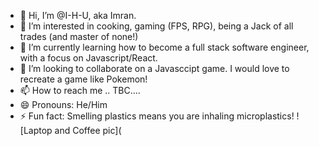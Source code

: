 - 👋 Hi, I’m @I-H-U, aka Imran.
- 👀 I’m interested in cooking, gaming (FPS, RPG), being a Jack of all trades (and master of none!)
- 🌱 I’m currently learning how to become a full stack software engineer, with a focus on Javascript/React.
- 💞️ I’m looking to collaborate on a Javasccipt game. I would love to recreate a game like Pokemon!
- 📫 How to reach me .. TBC....
- 😄 Pronouns: He/Him
- ⚡ Fun fact: Smelling plastics means you are inhaling microplastics!
![Laptop and Coffee pic](

<!---
I-H-U/I-H-U is a ✨ special ✨ repository because its `README.md` (this file) appears on your GitHub profile.
You can click the Preview link to take a look at your changes.
--->

